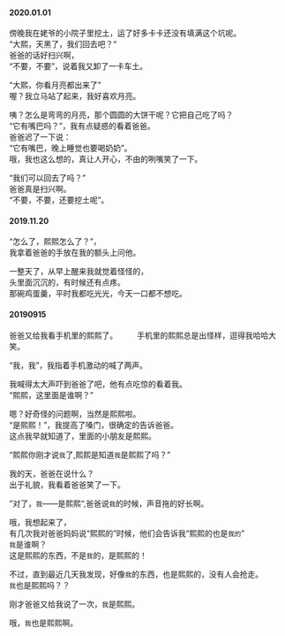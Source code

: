   
#### 2020.01.01  
   
傍晚我在姥爷的小院子里挖土，运了好多卡卡还没有填满这个坑呢。  
“大熙，天黑了，我们回去吧？“  
爸爸的话好扫兴啊，  
“不要，不要”，说着我又卸了一卡车土。
  
“大熙，你看月亮都出来了”  
喔？我立马站了起来，我好喜欢月亮。 
   
咦？怎么是弯弯的月亮，那个圆圆的大饼干呢？它把自己吃了吗？  
“它有嘴巴吗？”，我有点疑惑的看着爸爸。  
爸爸迟了一下说：  
“它有嘴巴，晚上睡觉也要喝奶奶”。  
哦，我也这么想的，真让人开心，不由的咧嘴笑了一下。  
  
“我们可以回去了吗？”  
爸爸真是扫兴啊。  
“不要，不要，还要挖土呢”。  

#### 2019.11.20  
  
“怎么了，熙熙怎么了？”，  
我拿着爸爸的手放在我的额头上问他。  

一整天了，从早上醒来我就觉着怪怪的，    
头里面沉沉的，有时候还有点疼。  
那碗鸡蛋羹，平时我都吃光光，今天一口都不想吃。
  
#### 20190915  
  
爸爸又给我看手机里的熙熙了。  　　
手机里的熙熙总是出怪样，逗得我哈哈大笑。  
  
“我，我”，我指着手机激动的喊了两声。  
  
我喊得太大声吓到爸爸了吧，他有点吃惊的看着我。  
“熙熙，这里面是谁啊？”  
  
嗯？好奇怪的问题啊，当然是熙熙啦。  
“是熙熙！”，我提高了嗓门，很确定的告诉爸爸。  
这点我早就知道了，里面的小朋友是熙熙。  
  
“熙熙你刚才说`我`了,熙熙是知道`我`是熙熙了吗？”  
  
我的天，爸爸在说什么？  
出于礼貌，我看着爸爸笑了一下。  
  
”对了，`我`——是熙熙“,爸爸说`我`的时候，声音拖的好长啊。  
  
哦，我想起来了，  
有几次我对爸爸妈妈说“熙熙的”时候，他们会告诉我“熙熙的也是`我的`”   
`我`是谁啊？  
这是熙熙的东西，不是`我`的，是熙熙的！  
  
不过，直到最近几天我发现，好像`我`的东西，也是熙熙的，没有人会抢走。  
`我`也是熙熙吗？？  
  
刚才爸爸又给我说了一次，`我`是熙熙。  
  
哦，`我`也是熙熙啊。










  

